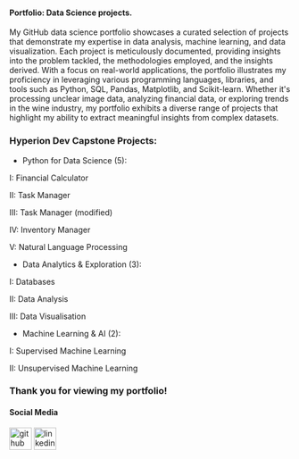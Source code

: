 #### Portfolio: Data Science projects.

My GitHub data science portfolio showcases a curated selection of projects that demonstrate my expertise in data analysis, machine learning, and data visualization. Each project is meticulously documented, providing insights into the problem tackled, the methodologies employed, and the insights derived. With a focus on real-world applications, the portfolio illustrates my proficiency in leveraging various programming languages, libraries, and tools such as Python, SQL, Pandas, Matplotlib, and Scikit-learn. Whether it's processing unclear image data, analyzing financial data, or exploring trends in the wine industry, my portfolio exhibits a diverse range of projects that highlight my ability to extract meaningful insights from complex datasets.

### Hyperion Dev Capstone Projects:

- Python for Data Science (5):

I: Financial Calculator
       
II: Task Manager
       
III: Task Manager (modified) 
       
IV: Inventory Manager
       
V: Natural Language Processing

- Data Analytics & Exploration (3):

I: Databases
        
II: Data Analysis 
        
III: Data Visualisation

- Machine Learning & AI (2):

I: Supervised Machine Learning
         
II: Unsupervised Machine Learning

### Thank you for viewing my portfolio!

#### Social Media
[<img src='https://cdn.jsdelivr.net/npm/simple-icons@3.0.1/icons/github.svg' alt='github' height='40'>](https://github.com/nagittakk)  [<img src='https://cdn.jsdelivr.net/npm/simple-icons@3.0.1/icons/linkedin.svg' alt='linkedin' height='40'>](https://www.linkedin.com/in/www.linkedin.com/in/nagittakasiryekoikanyang/)  

